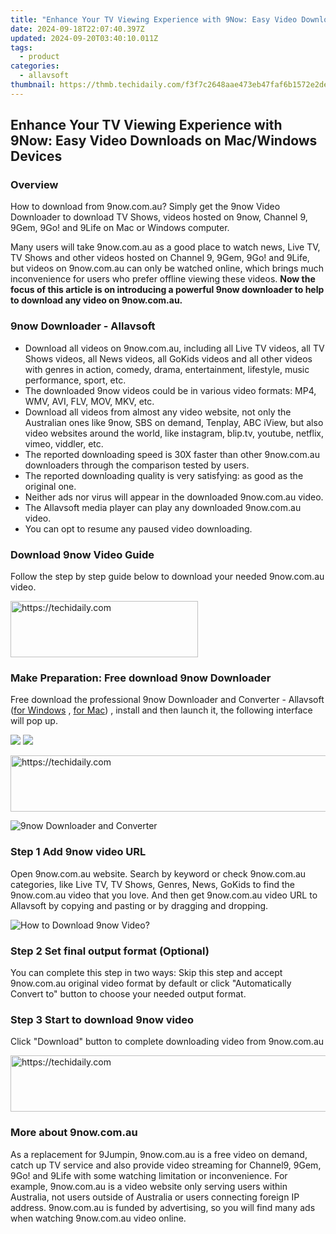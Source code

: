 ```yaml
---
title: "Enhance Your TV Viewing Experience with 9Now: Easy Video Downloads on Mac/Windows Devices"
date: 2024-09-18T22:07:40.397Z
updated: 2024-09-20T03:40:10.011Z
tags:
  - product
categories:
  - allavsoft
thumbnail: https://thmb.techidaily.com/f3f7c2648aae473eb47faf6b1572e2de9e0b4b9ceaf1fe51880dc088692edac0.jpg
---
```


## Enhance Your TV Viewing Experience with 9Now: Easy Video Downloads on Mac/Windows Devices

### Overview

How to download from 9now.com.au? Simply get the 9now Video Downloader to download TV Shows, videos hosted on 9now, Channel 9, 9Gem, 9Go! and 9Life on Mac or Windows computer.

Many users will take 9now.com.au as a good place to watch news, Live TV, TV Shows and other videos hosted on Channel 9, 9Gem, 9Go! and 9Life, but videos on 9now.com.au can only be watched online, which brings much inconvenience for users who prefer offline viewing these videos. **Now the focus of this article is on introducing a powerful 9now downloader to help to download any video on 9now.com.au.**

### 9now Downloader - Allavsoft

* Download all videos on 9now.com.au, including all Live TV videos, all TV Shows videos, all News videos, all GoKids videos and all other videos with genres in action, comedy, drama, entertainment, lifestyle, music performance, sport, etc.
* The downloaded 9now videos could be in various video formats: MP4, WMV, AVI, FLV, MOV, MKV, etc.
* Download all videos from almost any video website, not only the Australian ones like 9now, SBS on demand, Tenplay, ABC iView, but also video websites around the world, like instagram, blip.tv, youtube, netflix, vimeo, viddler, etc.
* The reported downloading speed is 30X faster than other 9now.com.au downloaders through the comparison tested by users.
* The reported downloading quality is very satisfying: as good as the original one.
* Neither ads nor virus will appear in the downloaded 9now.com.au video.
* The Allavsoft media player can play any downloaded 9now.com.au video.
* You can opt to resume any paused video downloading.

### Download 9now Video Guide

Follow the step by step guide below to download your needed 9now.com.au video.

<!-- affiliate ads begin -->
<a href="https://laganoo.pxf.io/c/5597632/1657395/16446" target="_top" id="1657395">
  <img src="//a.impactradius-go.com/display-ad/16446-1657395" border="0" alt="https://techidaily.com" width="300" height="90"/>
</a>
<img height="0" width="0" src="https://laganoo.pxf.io/i/5597632/1657395/16446" style="position:absolute;visibility:hidden;" border="0" />
<!-- affiliate ads end -->

### Make Preparation: Free download 9now Downloader

Free download the professional 9now Downloader and Converter - Allavsoft ([for Windows](https://tools.techidaily.com/allavsoft/products/) , [for Mac](https://tools.techidaily.com/allavsoft/products/)) , install and then launch it, the following interface will pop up.

[![](https://www.allavsoft.com/how-to/../images/how-to/free-download-win.jpg)](https://tools.techidaily.com/allavsoft/products/) [![](https://www.allavsoft.com/how-to/../images/how-to/free-download-mac.jpg)](https://tools.techidaily.com/allavsoft/products/)

<!-- affiliate ads begin -->
<a href="https://appsumo.8odi.net/c/5597632/2049370/7443" target="_top" id="2049370">
  <img src="//a.impactradius-go.com/display-ad/7443-2049370" border="0" alt="https://techidaily.com" width="728" height="90"/>
</a>
<img height="0" width="0" src="https://appsumo.8odi.net/i/5597632/2049370/7443" style="position:absolute;visibility:hidden;" border="0" />
<!-- affiliate ads end -->

![9now Downloader and Converter](https://www.allavsoft.com/how-to/../images/allavsoft/screen-shot-600.jpg)

### Step 1 Add 9now video URL

Open 9now.com.au website. Search by keyword or check 9now.com.au categories, like Live TV, TV Shows, Genres, News, GoKids to find the 9now.com.au video that you love. And then get 9now.com.au video URL to Allavsoft by copying and pasting or by dragging and dropping.

![How to Download 9now Video?](https://www.allavsoft.com/how-to/../images/how-to/download-rtmp-video/download-rtmp-video.jpg)

### Step 2 Set final output format (Optional)

You can complete this step in two ways: Skip this step and accept 9now.com.au original video format by default or click "Automatically Convert to" button to choose your needed output format.

### Step 3 Start to download 9now video

Click "Download" button to complete downloading video from 9now.com.au

<!-- affiliate ads begin -->
<a href="https://appsumo.8odi.net/c/5597632/2130887/7443" target="_top" id="2130887">
  <img src="//a.impactradius-go.com/display-ad/7443-2130887" border="0" alt="https://techidaily.com" width="728" height="90"/>
</a>
<img height="0" width="0" src="https://appsumo.8odi.net/i/5597632/2130887/7443" style="position:absolute;visibility:hidden;" border="0" />
<!-- affiliate ads end -->

### More about 9now.com.au

As a replacement for 9Jumpin, 9now.com.au is a free video on demand, catch up TV service and also provide video streaming for Channel9, 9Gem, 9Go! and 9Life with some watching limitation or inconvenience. For example, 9now.com.au is a video website only serving users within Australia, not users outside of Australia or users connecting foreign IP address. 9now.com.au is funded by advertising, so you will find many ads when watching 9now.com.au video online.

<ins class="adsbygoogle"
     style="display:block"
     data-ad-format="autorelaxed"
     data-ad-client="ca-pub-7571918770474297"
     data-ad-slot="1223367746"></ins>

<ins class="adsbygoogle"
     style="display:block"
     data-ad-client="ca-pub-7571918770474297"
     data-ad-slot="8358498916"
     data-ad-format="auto"
     data-full-width-responsive="true"></ins>

